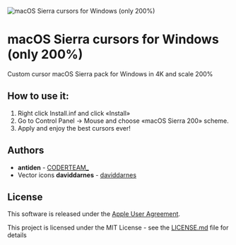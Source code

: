 ![macOS Sierra cursors for Windows (only 200%)](https://github.com/antiden/macOS-Sierra-cursors-for-Windows/blob/master/screenshot.jpg)

# macOS Sierra cursors for Windows (only 200%)

Custom cursor macOS Sierra pack for Windows in 4K and scale 200%

## How to use it:

1. Right click Install.inf and click «Install» 
2. Go to Control Panel → Mouse and choose «macOS Sierra 200» scheme. 
3. Apply and enjoy the best cursors ever!

## Authors

* **antiden** - [CODERTEAM_](https://coderteam.ru)
* Vector icons **daviddarnes** - [daviddarnes](https://github.com/daviddarnes/mac-cursors)

## License

This software is released under the [Apple User Agreement](http://images.apple.com/legal/sla/docs/OSX1011.pdf).

This project is licensed under the MIT License - see the [LICENSE.md](https://rem.mit-license.org/) file for details
